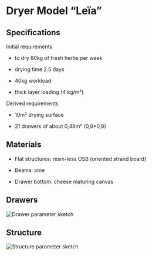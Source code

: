 Dryer Model “Leïa”
==================

Specifications
--------------

Initial requirements

-   to dry 80kg of fresh herbs per week

-   drying time 2.5 days

-   40kg workload

-   thick layer loading (4 kg/m²)

Derived requirements

-   10m² drying surface

-   21 drawers of about 0,48m² (0,6\*0,8)

Materials
---------

-   Flat structures: resin-less OSB (oriented strand board)

-   Beams: pine

-   Drawer bottom: cheese maturing canvas

Drawers
-------

![Drawer parameter sketch](https://github.com/jbon/Drying-open-source-solution/blob/master/02%20-%20Developing/Dryer%20Le%C3%AFa/Drawings/Parameters-drawer.png)

Structure
---------

![Structure parameter sketch](https://github.com/jbon/Drying-open-source-solution/blob/master/02%20-%20Developing/Dryer%20Le%C3%AFa/Drawings/Parameters-structure.png)
